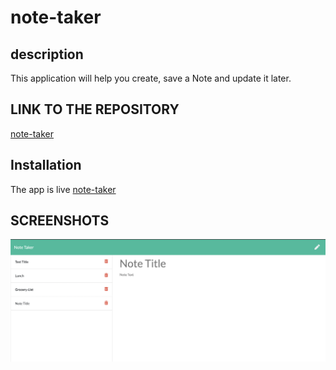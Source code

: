 # note-taker

 ## description
  This application will help you create, save a Note and update it later.



## LINK TO THE REPOSITORY

[note-taker](https://github.com/LShuqair/note-taker)


## Installation
The app is live [note-taker](https://radiant-wave-81508.herokuapp.com/)


## SCREENSHOTS
![note-taker screen shot](Screenshot.png)

